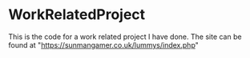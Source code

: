 # WorkRelatedProject
This is  the code for a work related project I have done.
The site can be found at "https://sunmangamer.co.uk/lummys/index.php"
